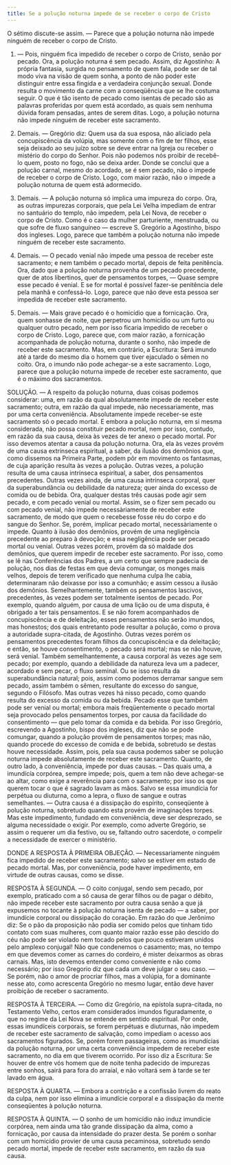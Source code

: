 ```yaml
---
title: Se a polução noturna impede de se receber o corpo de Cristo
---
```


O sétimo discute-se assim. — Parece que a polução noturna não impede ninguém de receber o corpo de Cristo.  

1. — Pois, ninguém fica impedido de receber o corpo de Cristo, senão por pecado. Ora, a polução noturna é sem pecado. Assim, diz Agostinho: A própria fantasia, surgida no pensamento de quem fala, pode ser de tal modo viva na visão de quem sonha, a ponto de não poder este distinguir entre essa fingida e a verdadeira conjunção sexual. Donde resulta o movimento da carne com a conseqüência que se lhe costuma seguir. O que é tão isento de pecado como isentas de pecado são as palavras proferidas por quem está acordado, as quais sem nenhuma dúvida foram pensadas, antes de serem ditas. Logo, a polução noturna não impede ninguém de receber este sacramento. 

2. Demais. — Gregório diz: Quem usa da sua esposa, não aliciado pela concupiscência da volúpia, mas somente com o fim de ter filhos, esse seja deixado ao seu juízo sobre se deve entrar na Igreja ou receber o mistério do corpo do Senhor. Pois não podemos nós proibir de recebê-lo quem, posto no fogo, não se deixa arder. Donde se conclui que a polução carnal, mesmo do acordado, se é sem pecado, não o impede de receber o corpo de Cristo. Logo, com maior razão, não o impede a polução noturna de quem está adormecido.  

3. Demais. — A polução noturna só implica uma impureza do corpo. Ora, as outras impurezas corporais, que pela Lei Velha impediam de entrar no santuário do templo, não impedem, pela Lei Nova, de receber o corpo de Cristo. Como é o caso da mulher parturiente, menstruada, ou que sofre de fluxo sanguíneo — escreve S. Gregório a Agostinho, bispo dos ingleses. Logo, parece que também a polução noturna não impede ninguém de receber este sacramento.  

4. Demais. — O pecado venial não impede uma pessoa de receber este sacramento; e nem também o pecado mortal, depois de feita penitência. Ora, dado que a polução noturna provenha de um pecado precedente, quer de atos libertinos, quer de pensamentos torpes, — Quase sempre esse pecado é venial. E se for mortal é possível fazer-se penitência dele pela manhã e confessá-lo. Logo, parece que não deve esta pessoa ser impedida de receber este sacramento.  

5. Demais. — Mais grave pecado é o homicídio que a fornicação. Ora, quem sonhasse de noite, que perpetrou um homicídio ou um furto ou qualquer outro pecado, nem por isso ficaria impedido de receber o corpo de Cristo. Logo, parece que, com maior razão, a fornicação acompanhada de polução noturna, durante o sonho, não impede de receber este sacramento.  Mas, em contrário, a Escritura: Será imundo até a tarde do mesmo dia o homem que tiver ejaculado o sêmen no coito. Ora, o imundo não pode achegar-se a este sacramento. Logo, parece que a polução noturna impede de receber este sacramento, que é o máximo dos sacramentos.  

SOLUÇÃO. — A respeito da polução noturna, duas coisas podemos considerar: uma, em razão da qual absolutamente impede de receber este sacramento; outra, em razão da qual impede, não necessariamente, mas por uma certa conveniência. Absolutamente impede receber-se este sacramento só o pecado mortal. E embora a polução noturna, em si mesma considerada, não possa constituir pecado mortal, nem por isso, contudo, em razão da sua causa, deixa às vezes de ter anexo o pecado mortal. Por isso devemos atentar a causa da polução noturna. Ora, ela às vezes provém de uma causa extrínseca espiritual, a saber, da ilusão dos demônios que, como dissemos na Primeira Parte, podem pôr em movimento os fantasmas, de cuja aparição resulta às vezes a polução. Outras vezes, a polução resulta de uma causa intrínseca espiritual, a saber, dos pensamentos precedentes. Outras vezes ainda, de uma causa intrínseca corporal, quer da superabundância ou debilidade da natureza; quer ainda do excesso de comida ou de bebida. Ora, qualquer destas três causas pode agir sem pecado, e com pecado venial ou mortal. Assim, se o fizer sem pecado ou com pecado venial, não impede necessàriamente de receber este sacramento, de modo que quem o recebesse fosse réu do corpo e do sangue do Senhor. Se, porém, implicar pecado mortal, necessàriamente o impede.  Quanto à ilusão dos demônios, provém de uma negligência precedente ao preparo à devoção; e essa negligência pode ser pecado mortal ou venial. Outras vezes porém, provém da só maldade dos demônios, que querem impedir de receber este sacramento. Por isso, como se lê nas Conferências dos Padres, a um certo que sempre padecia de polução, nos dias de festas em que devia comungar, os monges mais velhos, depois de terem verificado que nenhuma culpa lhe cabia, determinaram não deixasse por isso a comunhão; e assim cessou a ilusão dos demônios. Semelhantemente, também os pensamentos lascivos, precedentes, às vezes podem ser totalmente isentos de pecado. Por exemplo, quando alguém, por causa de uma lição ou de uma disputa, é obrigado a ter tais pensamentos. E se não forem acompanhados de concupiscência e de deleitação, esses pensamentos não serão imundos, mas honestos; dos quais entretanto pode resultar a polução, como o prova a autoridade supra-citada, de Agostinho. Outras vezes porém os pensamentos precedentes foram filhos da concupiscência e da deleitação; e então, se houve consentimento, o pecado será mortal; mas se não houve, será venial. Também semelhantemente, a causa corporal às vezes age sem pecado; por exemplo, quando a debilidade da natureza leva um a padecer, acordado e sem pecar, o fluxo seminal. Ou se isso resulta da superabundância natural; pois, assim como podemos derramar sangue sem pecado, assim também o sêmen, resultante do excesso do sangue, segundo o Filósofo. Mas outras vezes há nisso pecado, como quando resulta do excesso da comida ou da bebida. Pecado esse que também pode ser venial ou mortal; embora mais freqüentemente o pecado mortal seja provocado pelos pensamentos torpes, por causa da facilidade do consentimento — que pelo tomar da comida e da bebida. Por isso Gregório, escrevendo a Agostinho, bispo dos ingleses, diz que não se pode comungar, quando a polução provém de pensamentos torpes; mas não, quando procede do excesso de comida e de bebida, sobretudo se destas houve necessidade. Assim, pois, pela sua causa podemos saber se polução noturna impede absolutamente de receber este sacramento. Quanto, de outro lado, à conveniência, impede por duas causas. – Das quais uma, a imundícía corpórea, sempre impede; pois, quem a tem não deve achegar-se ao altar, como exige a reverência para com o sacramento; por isso os que querem tocar o que é sagrado lavam as mãos. Salvo se essa imundícia for perpétua ou diuturna, como a lepra, o fluxo de sangue e outras semelhantes. — Outra causa é a dissipação do espírito, conseqüente à polução noturna, sobretudo quando esta provém de imaginações torpes. Mas este impedimento, fundado em conveniência, deve ser desprezado, se alguma necessidade o exigir. Por exemplo, como adverte Gregório, se assim o requerer um dia festivo, ou se, faltando outro sacerdote, o compelir a necessidade de exercer o ministério.  

DONDE A RESPOSTA À PRIMEIRA OBJEÇÃO. — Necessariamente ninguém fica impedido de receber este sacramento; salvo se estiver em estado de pecado mortal. Mas, por conveniência, pode haver impedimento, em virtude de outras causas, como se disse.  

RESPOSTA À SEGUNDA. — O coito conjugal, sendo sem pecado, por exemplo, praticado com a só causa de gerar filhos ou de pagar o débito, não impede receber este sacramento por outra causa senão a que já expusemos no tocante à polução noturna isenta de pecado — a saber, por imundície corporal ou dissipação do coração. Em razão do que Jerônimo diz: Se o pão da proposição não podia ser comido pelos que tinham tido contato com suas mulheres, com quanto maior razão esse pão descido do céu não pode ser violado nem tocado pelos que pouco estiveram unidos pelo amplexo conjugal! Não que condenemos o casamento; mas, no tempo em que devemos comer as carnes do cordeiro, é mister deixarmos as obras carnais. Mas, isto devemos entender como conveniente e não como necessário; por isso Gregorio diz que cada um deve julgar o seu caso. — Se porém, não o amor de procriar filhos, mas a volúpia, for a dominante nesse ato, como acrescenta Gregório no mesmo lugar, então deve haver proibição de receber o sacramento.  

RESPOSTA À TERCEIRA. — Como diz Gregório, na epístola supra-citada, no Testamento Velho, certos eram considerados imundos figuradamente, o que no regime da Lei Nova se entende em sentido espiritual. Por onde, essas imundíceis corporais, se forem perpétuas e diuturnas, não impedem de receber este sacramento de salvação, como impediam o acesso aos sacramentos figurados. Se, porém forem passageiras, como as imundícias da polução noturna, por uma certa conveniência impedem de receber este sacramento, no dia em que tiverem ocorrido. Por isso diz a Escritura: Se houver de entre vós homem que de noite tenha padecido de impurezas entre sonhos, sairá para fora do arraial, e não voltará sem à tarde se ter lavado em água.  

RESPOSTA À QUARTA. — Embora a contrição e a confissão livrem do reato da culpa, nem por isso elimina a imundície corporal e a dissipação da mente conseqüentes à polução noturna.  

RESPOSTA À QUINTA. — O sonho de um homicídio não induz imundície corpórea, nem ainda uma tão grande dissipação da alma, como a fornicação, por causa da intensidade do prazer desta. Se porém o sonhar com um homicídio provier de uma causa pecaminosa, sobretudo sendo pecado mortal, impede de receber este sacramento, em razão da sua causa.